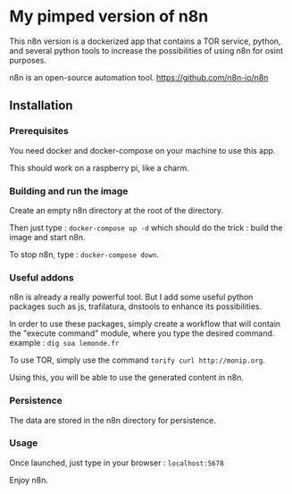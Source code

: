 # My pimped version of n8n

This n8n version is a dockerized app that contains a TOR service, python, and several python tools to increase the possibilities of using n8n for osint purposes.

n8n is an open-source automation tool. https://github.com/n8n-io/n8n

## Installation

### Prerequisites

You need docker and docker-compose on your machine to use this app.

This should work on a raspberry pi, like a charm.


### Building and run the image

Create an empty n8n directory at the root of the directory.

Then just type : ```docker-compose up -d``` which should do the trick : build the image and start n8n.

To stop n8n, type : ```docker-compose down```.
### Useful addons

n8n is already a really powerful tool. But I add some useful python packages such as js, trafilatura, dnstools to enhance its possibilities.

In order to use these packages, simply create a workflow that will contain the "execute command" module, where you type the desired command. example : ```dig soa lemonde.fr```

To use TOR, simply  use the command ```torify curl http://monip.org```.

Using this, you will be able to use the generated content in n8n. 


### Persistence

The data are stored in the n8n directory for persistence.

### Usage

Once launched, just type in your browser : ```localhost:5678```

Enjoy n8n.